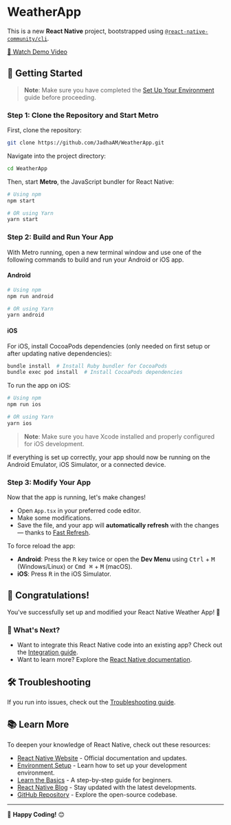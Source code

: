 # WeatherApp

This is a new **React Native** project, bootstrapped using [`@react-native-community/cli`](https://github.com/react-native-community/cli).

[🎥 Watch Demo Video](https://drive.google.com/file/d/1GXLhUYRXhcCueRlKMfDEmfrkOPbc10gI/view?usp=sharing)

## 📌 Getting Started

> **Note**: Make sure you have completed the [Set Up Your Environment](https://reactnative.dev/docs/set-up-your-environment) guide before proceeding.

### Step 1: Clone the Repository and Start Metro

First, clone the repository:

```sh
git clone https://github.com/JadhaAM/WeatherApp.git
```

Navigate into the project directory:

```sh
cd WeatherApp
```

Then, start **Metro**, the JavaScript bundler for React Native:

```sh
# Using npm
npm start

# OR using Yarn
yarn start
```

### Step 2: Build and Run Your App

With Metro running, open a new terminal window and use one of the following commands to build and run your Android or iOS app.

#### Android

```sh
# Using npm
npm run android

# OR using Yarn
yarn android
```

#### iOS

For iOS, install CocoaPods dependencies (only needed on first setup or after updating native dependencies):

```sh
bundle install  # Install Ruby bundler for CocoaPods
bundle exec pod install  # Install CocoaPods dependencies
```

To run the app on iOS:

```sh
# Using npm
npm run ios

# OR using Yarn
yarn ios
```

> **Note**: Make sure you have Xcode installed and properly configured for iOS development.

If everything is set up correctly, your app should now be running on the Android Emulator, iOS Simulator, or a connected device.

### Step 3: Modify Your App

Now that the app is running, let's make changes!

- Open `App.tsx` in your preferred code editor.
- Make some modifications.
- Save the file, and your app will **automatically refresh** with the changes — thanks to [Fast Refresh](https://reactnative.dev/docs/fast-refresh).

To force reload the app:

- **Android**: Press the <kbd>R</kbd> key twice or open the **Dev Menu** using <kbd>Ctrl</kbd> + <kbd>M</kbd> (Windows/Linux) or <kbd>Cmd ⌘</kbd> + <kbd>M</kbd> (macOS).
- **iOS**: Press <kbd>R</kbd> in the iOS Simulator.

## 🎉 Congratulations!

You've successfully set up and modified your React Native Weather App! 🚀

### 🎯 What's Next?

- Want to integrate this React Native code into an existing app? Check out the [Integration guide](https://reactnative.dev/docs/integration-with-existing-apps).
- Want to learn more? Explore the [React Native documentation](https://reactnative.dev/docs/getting-started).

## 🛠 Troubleshooting

If you run into issues, check out the [Troubleshooting guide](https://reactnative.dev/docs/troubleshooting).

## 📚 Learn More

To deepen your knowledge of React Native, check out these resources:

- [React Native Website](https://reactnative.dev) - Official documentation and updates.
- [Environment Setup](https://reactnative.dev/docs/environment-setup) - Learn how to set up your development environment.
- [Learn the Basics](https://reactnative.dev/docs/getting-started) - A step-by-step guide for beginners.
- [React Native Blog](https://reactnative.dev/blog) - Stay updated with the latest developments.
- [GitHub Repository](https://github.com/facebook/react-native) - Explore the open-source codebase.

---

🚀 **Happy Coding!** 😊
